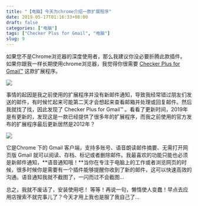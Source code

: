 ```yaml
---
title: "【电脑】今天为chrome介绍一款扩展程序"
date: 2019-05-17T01:16:33+08:00
draft: false
categories: ["电脑"]
tags: ["Checker Plus for Gmail", "电脑"]
slug: 9
---
```


如果您不是Chrome浏览器的深度使用者，那么我建议你没必要折腾此款插件。
如果你跟我一样长期使用chrome浏览器，我觉得你很需要 [Checker Plus for Gmail™](https://chrome.google.com/webstore/detail/checker-plus-for-gmail/oeopbcgkkoapgobdbedcemjljbihmemj) 这款扩展程序。

![](https://img.dtz9.com/imgs/2019/06/6650e6e63145cce0.jpg)

事情的起因是我之前使用的扩展程序并没有新邮件通知，导致我经常错过朋友们发送的邮件，有时候忙起来可能第二天才会想起来查看邮箱并处理或回复邮件。然后我就找了找，因此发现了 Checker Plus for Gmail™ 。看看了更新时间，2019年是有更新的，发现这是一款已经提供了很多年的扩展程序，而我之前使用的官方发布的扩展程序最后更新居然是2012年？

![](https://img.dtz9.com/imgs/2019/06/246a3f01bee4d215.jpg)

它是Chrome 下的 Gmail 客户端，支持多账号、语音朗读邮件摘要、无需打开网页版 Gmail 就可以阅读、存档、标记或者删除邮件。我最喜欢的功能只能也必须是新邮件通知，**语音通知哦！**当你在专注于电脑上的工作或者浏览网页的时候，很多时候你是需要有一个插件能够提醒你收到了新的邮件，这可以快速高效的沟通。语音通知我就不截图了，一闪而过不会截图...

总之，我就不废话了，安装使用吧！
等等！再说一句，懒惰使人变蠢！早点去应用店搜索不就完事儿了？今天才用上我也是服了我自己了...